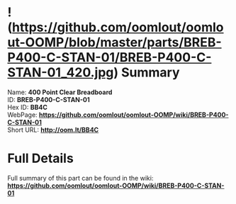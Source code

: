 
!(https://github.com/oomlout/oomlout-OOMP/blob/master/parts/BREB-P400-C-STAN-01/BREB-P400-C-STAN-01_420.jpg)
Summary
=================
  
Name: __400 Point Clear Breadboard__    
ID: __BREB-P400-C-STAN-01__   
Hex ID: __BB4C__   
WebPage: __https://github.com/oomlout/oomlout-OOMP/wiki/BREB-P400-C-STAN-01__   
Short URL: __http://oom.lt/BB4C__   

Full Details
==========================
Full summary of this part can be found in the wiki:   
__https://github.com/oomlout/oomlout-OOMP/wiki/BREB-P400-C-STAN-01__    

